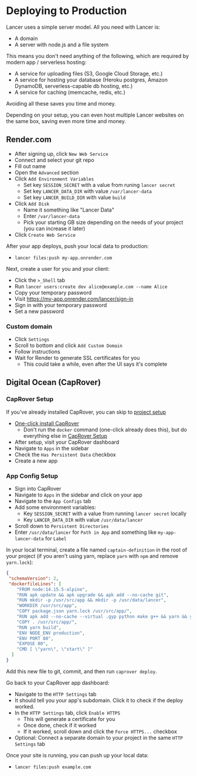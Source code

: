 # Deploying to Production

Lancer uses a simple server model. All you need with Lancer is:

- A domain
- A server with node.js and a file system

This means you don't need anything of the following, which are required by modern app / serverless hosting:

- A service for uploading files (S3, Google Cloud Storage, etc.)
- A service for hosting your database (Heroku postgres, Amazon DynamoDB, serverless-capable db hosting, etc.)
- A service for caching (memcache, redis, etc.)

Avoiding all these saves you time and money.

Depending on your setup, you can even host multiple Lancer websites on the same box, saving even more time and money.

## Render.com

- After signing up, click `New Web Service`
- Connect and select your git repo
- Fill out name
- Open the `Advanced` section
- Click `Add Environment Variables`
  - Set key `SESSION_SECRET` with a value from runing `lancer secret`
  - Set key `LANCER_DATA_DIR` with value `/var/lancer-data`
  - Set key `LANCER_BUILD_DIR` with value `build`
- Click `Add Disk`
  - Name it something like "Lancer Data"
  - Enter `/var/lancer-data`
  - Pick your starting GB size depending on the needs of your project (you can increase it later)
- Click `Create Web Service`

After your app deploys, push your local data to production:

- `lancer files:push my-app.onrender.com`

Next, create a user for you and your client:

- Click the `>_Shell` tab
- Run `lancer users:create dev alice@example.com --name Alice`
- Copy your temporary password
- Visit https://my-app.onrender.com/lancer/sign-in
- Sign in with your temporary password
- Set a new password

### Custom domain

- Click `Settings`
- Scroll to bottom and click `Add Custom Domain`
- Follow instructions
- Wait for Render to generate SSL certificates for you
  - This could take a while, even after the UI says it's complete

## Digital Ocean (CapRover)

### CapRover Setup

If you've already installed CapRover, you can skip to [project setup](#project-setup)

- [One-click install CapRover](https://marketplace.digitalocean.com/apps/caprover?action=deploy&refcode=6410aa23d3f3)
  - Don't run the `docker` command (one-click already does this), but do everything else in [CapRover Setup](https://caprover.com/docs/get-started.html#caprover-setup)
- After setup, visit your CapRover dashboard
- Navigate to `Apps` in the sidebar
- Check the `Has Persistent Data` checkbox
- Create a new app

### App Config Setup

- Sign into CapRover
- Navigate to `Apps` in the sidebar and click on your app
- Navigate to the `App Configs` tab
- Add some environment variables:
  - Key `SESSION_SECRET` with a value from running `lancer secret` locally
  - Key `LANCER_DATA_DIR` with value `/usr/data/lancer`
- Scroll down to `Persistent Directories`
- Enter `/usr/data/lancer` for `Path in App` and something like `my-app-lancer-data` for `Label`

In your local terminal, create a file named `captain-definition` in the root of your project (if you aren't using yarn, replace `yarn` with `npm` and remove `yarn.lock`):

```json
{
 "schemaVersion": 2,
 "dockerfileLines": [
    "FROM node:14.15.5-alpine",
    "RUN apk update && apk upgrade && apk add --no-cache git",
    "RUN mkdir -p /usr/src/app && mkdir -p /usr/data/lancer",
    "WORKDIR /usr/src/app",
    "COPY package.json yarn.lock /usr/src/app/",
    "RUN apk add --no-cache --virtual .gyp python make g++ && yarn && yarn cache clean --force && apk del .gyp",
    "COPY . /usr/src/app/",
    "RUN yarn build",
    "ENV NODE_ENV production",
    "ENV PORT 80",
    "EXPOSE 80",
    "CMD [ \"yarn\", \"start\" ]"
  ]
}
```

Add this new file to git, commit, and then run `caprover deploy`.

Go back to your CapRover app dashboard:
- Navigate to the `HTTP Settings` tab
- It should tell you your app's subdomain. Click it to check if the deploy worked.
- In the `HTTP Settings` tab, click `Enable HTTPS`
  - This will generate a certificate for you
  - Once done, check if it worked
  - If it worked, scroll down and click the `Force HTTPS...` checkbox
- Optional: Connect a separate domain to your project in the same `HTTP Settings` tab

Once your site is running, you can push up your local data:

- `lancer files:push example.com`
